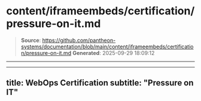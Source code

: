 # content/iframeembeds/certification/pressure-on-it.md

> **Source**: https://github.com/pantheon-systems/documentation/blob/main/content/iframeembeds/certification/pressure-on-it.md
> **Generated**: 2025-09-29 18:09:12

---

---
title: WebOps Certification
subtitle: "Pressure on IT"
---

<Partial file="certification-guide/pressure-on-it.md" />
